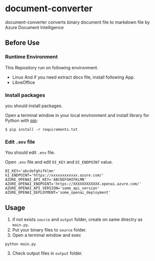# document-converter
document-converter converts binary document file to markdown file by Azure Document Intelligence

## Before Use
### Runtime Environment
This Repository run on following environment.
* Linux
And if you need extract docx file, install following App.
* LibreOffice

### Install packages
you should install packages.

Open a terminal window in your local environment and install library for Python with [pip](https://pypi.org/project/pip/):

```
$ pip install -r requirements.txt
```

### Edit `.env` file
You should edit `.env` file.

Open `.env` file and edit `DI_KEY` and `DI_ENDPOINT` value.
```
DI_KEY='abcdefghifklmn'
kI_ENDPOINT='https://xxxxxxxxxxxx.azure.com/'
AZURE_OPENAI_API_KEY='ABCDEFGHIFKLMN'
AZURE_OPENAI_ENDPOINT='https://XXXXXXXXXXXX.openai.azure.com/'
AZURE_OPENAI_API_VERSION='some_api_version'
AZURE_OPENAI_DEPLOYMENT='some_openai_deployment'
```

## Usage
1. if not exists `source` and `output` folder, create on same directry as `main.py`.
1. Put your binary files to `source` folder. 
2. Open a terminal window and exec
```
python main.py
```
3. Check output files in `output` folder.
